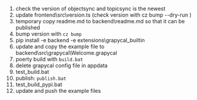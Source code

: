 1. check the version of objectsync and topicsync is the newest
1. update frontend\src\version.ts (check version with cz bump --dry-run )
1. temporary copy readme.md to backend\readme.md so that it can be published 
1. bump version with `cz bump` 
1. pip install -e backend -e extensions\grapycal_builtin 
1. update and copy the example file to backend\src\grapycal\Welcome.grapycal
1. poerty build with `build.bat`
1. delete grapycal config file in appdata
1. test_build.bat 
1. publish: `publish.bat`
1. test_build_pypi.bat 
1. update and push the example files
